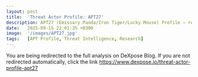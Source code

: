```yaml
---
layout: post
title:  'Threat Actor Profile: APT27'
description: APT27 (Emissary Panda/Iron Tiger/Lucky Mouse) Profile — research published on DeXpose blog
date:   2025-09-15 22:01:35 +0300
image:  '/images/APT27.jpg'
tags:   [APT Profile, Threat Intelligence, Research]
---
```


<html>
  <head>
    <meta http-equiv="refresh" content="3; url=https://www.dexpose.io/threat-actor-profile-apt27">
  </head>
  <body>
    <p>You are being redirected to the full analysis on DeXpose Blog. If you are not redirected automatically, click the link <a href="https://www.dexpose.io/threat-actor-profile-apt27" target="_blank" rel="noopener noreferrer">https://www.dexpose.io/threat-actor-profile-apt27</a></p>
  </body>
</html>